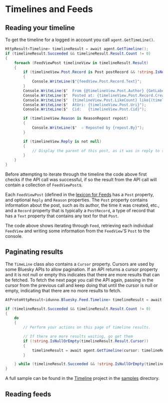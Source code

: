 ﻿# Timelines and Feeds

## <a name="timeline">Reading your timeline</a>

To get the timeline for a logged in account you call `agent.GetTimeLine()`.

```c#
HttpResult<Timeline> timelineResult = await agent.GetTimeline();
if (timelineResult.Succeeded && timelineResult.Result.Count != 0)
{
    foreach (FeedViewPost timelineView in timelineResult.Result)
    {
        if (timelineView.Post.Record is Post postRecord && !string.IsNullOrEmpty(postRecord.Text))
        {
            Console.WriteLine($"{feedView.Post.Record.Text}";
        }
        Console.WriteLine($"  From {@timelineView.Post.Author} {GetLabels(timelineView.Post.Author)}");
        Console.WriteLine($"  Posted at: {timelineView.Post.Record.CreatedAt.ToLocalTime():G}");
        Console.WriteLine($"  {timelineView.Post.LikeCount} like{(timelineView.Post.LikeCount != 1 ? "s" : "")} {timelineView.Post.RepostCount} repost{(timelineView.Post.RepostCount != 1 ? "s" : "")}.");
        Console.WriteLine($"  AtUri: {timelineView.Post.Uri}");
        Console.WriteLine($"  Cid:   {timelineView.Post.Cid}");

        if (timelineView.Reason is ReasonRepost repost)
        {
            Console.WriteLine($"  ♲ Reposted by {repost.By}");
        }

        if (timelineView.Reply is not null)
        {
            // Display the parent of this post, as it was in reply to something.
        }
    }
}
```

Before attempting to iterate through the timeline the code above first checks if the API call was successful, if so the result from the API call
will contain a collection of `FeedViewPost`s.

Each `FeedViewPost`
(defined in the [lexicon for Feeds](https://github.com/bluesky-social/atproto/blob/main/lexicons/app/bsky/feed/defs.json) has a `Post` property,
and optional `Reply` and `Reason` properties. The `Post` property contains information about the post, such as its author, the time it was created,
etc., and a `Record` property that is typically a `PostRecord`, a type of record that has a `Text` property that contains any text for that `Post`.

The code above shows iterating through `Feed`, retrieving each individual `FeedView` and writing some information from the `FeedView`'S `Post` to
the console.

## Paginating results

The `TimeLine` class also contains a `Cursor` property. Cursors are used by some Bluesky APIs to allow pagination. If an API returns a cursor property
and it is not null or empty this indicates that there are more results that can be fetched. To fetch the next page you call the API again, passing in the
cursor from the previous call and keep doing that until the cursor is null or empty, indicating that there are no more results to fetch.

```c#
AtProtoHttpResult<idunno.Bluesky.Feed.Timeline> timelineResult = await agent.GetTimeline();

if (timelineResult.Succeeded && timelineResult.Result.Count != 0)
{
    do
    {
        // Perform your actions on this page of timeline results.

        // If there are more results waiting, go get them
        if (!string.IsNullOrEmpty(timelineResult.Result.Cursor))
        {
            timelineResult = await agent.GetTimeline(cursor: timelineResult.Result.Cursor);
        }

    } while (timelineResult.Succeeded && !string.IsNullOrEmpty(timelineResult.Result.Cursor))
}
```

A full sample can be found in the [Timeline](https://github.com/blowdart/idunno.atproto/tree/main/samples/Samples.TimeLine) project in the
[samples](https://github.com/blowdart/idunno.atproto/tree/main/samples) directory.

## Reading feeds
